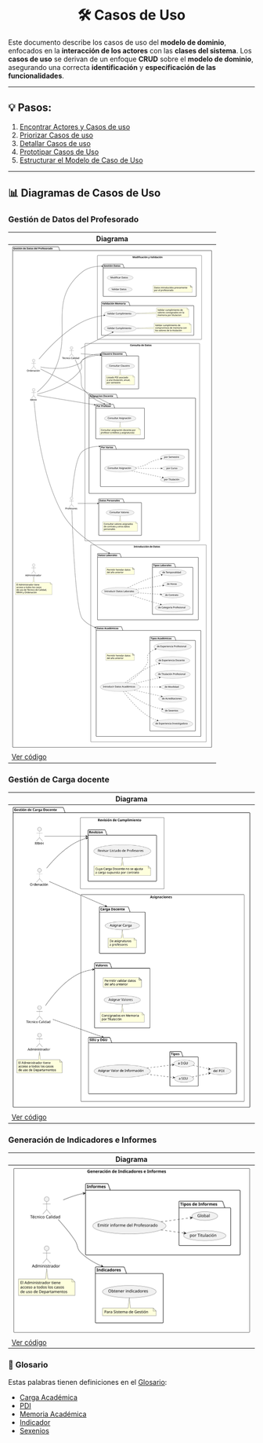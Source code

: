 <div align="center">

# 🛠️ Casos de Uso

</div>

Este documento describe los casos de uso del **modelo de dominio**, enfocados en la **interacción de los actores** con las **clases del sistema**. Los **casos de uso** se derivan de un enfoque **CRUD** sobre el **modelo de dominio**, asegurando una correcta **identificación** y **especificación de las funcionalidades**.

---

## 💡 Pasos:

1. [Encontrar Actores y Casos de uso](ActoresCasosDeUso.md)
2. [Priorizar Casos de uso](PriorizarCasosDeUso.md)
3. [Detallar Casos de uso](DetallarCasosDeUso.md)
4. [Prototipar Casos de Uso](PrototiparCasosDeUso.md)
5. [Estructurar el Modelo de Caso de Uso](EstructurarCasosDeUso.md)

---

## 📊 **Diagramas de Casos de Uso**

### Gestión de Datos del Profesorado

| **Diagrama**                                                                            |
|-----------------------------------------------------------------------------------------|
| ![Gestión de Datos del Profesorado](/images/modelosUML/CdU/DatosProfesorado.svg)        |
| [Ver código](/modelosUML/CdU/DatosProfesorado.puml)                                     |

### Gestión de Carga docente

| **Diagrama**                                                                            |
|-----------------------------------------------------------------------------------------|
| ![Gestión de Carga Docente](/images/modelosUML/CdU/CargaDocente.svg)                    |
| [Ver código](/modelosUML/CdU/CargaDocente.puml)                                         |

### Generación de Indicadores e Informes

| **Diagrama**                                                                            |
|-----------------------------------------------------------------------------------------|
| ![Generación de Indicadores e Informes](/images/modelosUML/CdU/IndicadoresInformes.svg) |
| [Ver código](/modelosUML/CdU/IndicadoresInformes.puml)                                  |

### 📖 **Glosario**

Estas palabras tienen definiciones en el [Glosario](/documentos/glosario.md):

- [Carga Académica](/documentos/glosario.md#-carga-académica)
- [PDI](/documentos/glosario.md#-pdi-personal-docente-e-investigador)
- [Memoria Académica](/documentos/glosario.md#-memoria-académica)
- [Indicador](/documentos/glosario.md#-indicador)
- [Sexenios](/documentos/glosario.md#-sexenio)